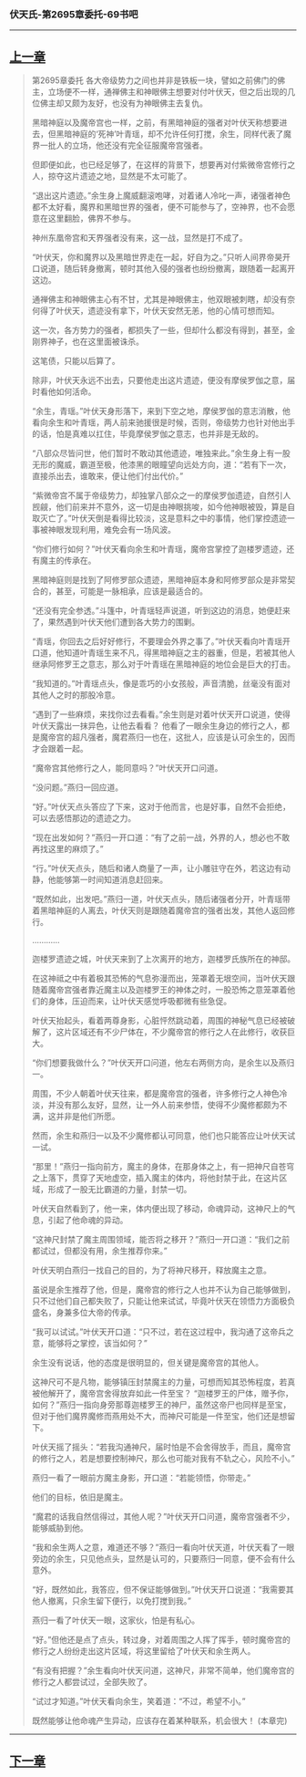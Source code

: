### 伏天氏-第2695章委托-69书吧

--------
[上一章](./0c508d86e8443ecdf9a408b2010551dd.md)
--------


>
>
>
>第2695章委托
>各大帝级势力之间也并非是铁板一块，譬如之前佛门的佛主，立场便不一样，通禅佛主和神眼佛主想要对付叶伏天，但之后出现的几位佛主却又颇为友好，也没有为神眼佛主去复仇。
>
>黑暗神庭以及魔帝宫也一样，之前，有黑暗神庭的强者对叶伏天称想要进去，但黑暗神庭的‘死神’叶青瑶，却不允许任何打搅，余生，同样代表了魔界一批人的立场，他还没有完全征服魔帝宫强者。
>
>但即便如此，也已经足够了，在这样的背景下，想要再对付紫微帝宫修行之人，掠夺这片遗迹之地，显然是不太可能了。
>
>“退出这片遗迹。”余生身上魔威翻滚咆哮，对着诸人冷叱一声，诸强者神色都不太好看，魔界和黑暗世界的强者，便不可能参与了，空神界，也不会愿意在这里翻脸，佛界不参与。
>
>神州东凰帝宫和天界强者没有来，这一战，显然是打不成了。
>
>“叶伏天，你和魔界以及黑暗世界走在一起，好自为之。”只听人间界帝昊开口说道，随后转身撤离，顿时其他入侵的强者也纷纷撤离，跟随着一起离开这边。
>
>通禅佛主和神眼佛主心有不甘，尤其是神眼佛主，他双眼被刺瞎，却没有奈何得了叶伏天，遗迹没有拿下，叶伏天安然无恙，他的心情可想而知。
>
>这一次，各方势力的强者，都损失了一些，但却什么都没有得到，甚至，金刚界神子，也在这里面被诛杀。
>
>这笔债，只能以后算了。
>
>除非，叶伏天永远不出去，只要他走出这片遗迹，便没有摩侯罗伽之意，届时看他如何活命。
>
>“余生，青瑶。”叶伏天身形落下，来到下空之地，摩侯罗伽的意志消散，他看向余生和叶青瑶，两人前来驰援很是时候，否则，帝级势力也针对他出手的话，怕是真难以扛住，毕竟摩侯罗伽之意志，也并非是无敌的。
>
>“八部众尽皆问世，他们暂时不敢动其他遗迹，唯独来此。”余生身上有一股无形的魔威，霸道至极，他漆黑的眼瞳望向远处方向，道：“若有下一次，直接杀出去，谁敢来，便让他们付出代价。”
>
>“紫微帝宫不属于帝级势力，却独掌八部众之一的摩侯罗伽遗迹，自然引人觊觎，他们前来并不意外，这一切是由神眼挑唆，如今他神眼被毁，算是自取灭亡了。”叶伏天倒是看得比较淡，这是意料之中的事情，他们掌控遗迹一事被神眼发现利用，难免会有一场风波。
>
>“你们修行如何？”叶伏天看向余生和叶青瑶，魔帝宫掌控了迦楼罗遗迹，还有魔主的传承在。
>
>黑暗神庭则是找到了阿修罗部众遗迹，黑暗神庭本身和阿修罗部众是非常契合的，甚至，可能是一脉相承，应该是最适合的。
>
>“还没有完全参透。”斗篷中，叶青瑶轻声说道，听到这边的消息，她便赶来了，果然遇到叶伏天他们遭到各大势力的围剿。
>
>“青瑶，你回去之后好好修行，不要理会外界之事了。”叶伏天看向叶青瑶开口道，他知道叶青瑶生来不凡，得黑暗神庭之主的器重，但是，若被其他人继承阿修罗王之意志，那么对于叶青瑶在黑暗神庭的地位会是巨大的打击。
>
>“我知道的。”叶青瑶点头，像是乖巧的小女孩般，声音清脆，丝毫没有面对其他人之时的那股冷意。
>
>“遇到了一些麻烦，来找你过去看看。”余生则是对着叶伏天开口说道，使得叶伏天露出一抹异色，让他去看看？
>他看了一眼余生身边的修行之人，都是魔帝宫的超凡强者，魔君燕归一也在，这批人，应该是认可余生的，因而才会跟着一起。
>
>“魔帝宫其他修行之人，能同意吗？”叶伏天开口问道。
>
>“没问题。”燕归一回应道。
>
>“好。”叶伏天点头答应了下来，这对于他而言，也是好事，自然不会拒绝，可以去感悟那边的遗迹之力。
>
>“现在出发如何？”燕归一开口道：“有了之前一战，外界的人，想必也不敢再找这里的麻烦了。”
>
>“行。”叶伏天点头，随后和诸人商量了一声，让小雕驻守在外，若这边有动静，他能够第一时间知道消息赶回来。
>
>“既然如此，出发吧。”燕归一道，叶伏天点头，随后诸强者分开，叶青瑶带着黑暗神庭的人离去，叶伏天则是跟随着魔帝宫的强者出发，其他人返回修行。
>
>…………
>
>迦楼罗遗迹之城，叶伏天来到了上次离开的地方，迦楼罗氏族所在的神邸。
>
>在这神祗之中有着极其恐怖的气息弥漫而出，笼罩着无垠空间，当叶伏天跟随着魔帝宫强者靠近魔主以及迦楼罗王的神体之时，一股恐怖之意笼罩着他们的身体，压迫而来，让叶伏天感觉呼吸都微有些急促。
>
>叶伏天抬起头，看着两尊身影，心脏怦然跳动着，周围的神秘气息已经被破解了，这片区域还有不少尸体在，不少魔帝宫的修行之人在此修行，收获巨大。
>
>“你们想要我做什么？”叶伏天开口问道，他左右两侧方向，是余生以及燕归一。
>
>周围，不少人朝着叶伏天往来，都是魔帝宫的强者，许多修行之人神色冷淡，并没有那么友好，显然，让一外人前来参悟，使得不少魔修都颇为不满，这并非是他们所愿。
>
>然而，余生和燕归一以及不少魔修都认可同意，他们也只能答应让叶伏天试一试。
>
>“那里！”燕归一指向前方，魔主的身体，在那身体之上，有一把神尺自苍穹之上落下，贯穿了天地虚空，插入魔主的体内，将他封禁于此，在这片区域，形成了一股无比霸道的力量，封禁一切。
>
>叶伏天自然看到了，他一来，体内便出现了移动，命魂异动，这神尺上的气息，引起了他命魂的异动。
>
>“这神尺封禁了魔主周围领域，能否将之移开？”燕归一开口道：“我们之前都试过，但都没有用，余生推荐你来。”
>
>叶伏天明白燕归一找自己的目的，为了将神尺移开，释放魔主之意。
>
>虽说是余生推荐了他，但是，魔帝宫的修行之人也并不认为自己能够做到，只不过他们自己都失败了，只能让他来试试，毕竟叶伏天在领悟力方面极负盛名，身兼多位大帝的传承。
>
>“我可以试试。”叶伏天开口道：“只不过，若在这过程中，我沟通了这帝兵之意，能够将之掌控，该当如何？”
>
>余生没有说话，他的态度是很明显的，但关键是魔帝宫的其他人。
>
>这神尺可不是凡物，能够镇压封禁魔主的力量，可想而知其恐怖程度，若真被他解开了，魔帝宫舍得放弃如此一件至宝？
>“迦楼罗王的尸体，赠予你，如何？”燕归一指向身旁那尊迦楼罗王的神尸，虽然这帝尸也同样是至宝，但对于他们魔界魔修而燕用处不大，而神尺可能是一件至宝，他们还是想留下。
>
>叶伏天摇了摇头：“若我沟通神尺，届时怕是不会舍得放手，而且，魔帝宫的修行之人，若是想要控制神尺，那么也可能对我有不轨之心，风险不小。”
>
>燕归一看了一眼前方魔主身影，开口道：“若能领悟，你带走。”
>
>他们的目标，依旧是魔主。
>
>“魔君的话我自然信得过，其他人呢？”叶伏天开口问道，魔帝宫强者不少，能够威胁到他。
>
>“我和余生两人之意，难道还不够？”燕归一看向叶伏天道，叶伏天看了一眼旁边的余生，只见他点头，显然是认可的，只要燕归一同意，便不会有什么意外。
>
>“好，既然如此，我答应，但不保证能够做到。”叶伏天开口说道：“我需要其他人撤离，只余生留下便行，以免打搅到我。”
>
>燕归一看了叶伏天一眼，这家伙，怕是有私心。
>
>“好。”但他还是点了点头，转过身，对着周围之人挥了挥手，顿时魔帝宫的修行之人纷纷走出这片区域，将这里留给了叶伏天和余生两人。
>
>“有没有把握？”余生看向叶伏天问道，这神尺，非常不简单，他们魔帝宫的修行之人都尝试过，全部失败了。
>
>“试过才知道。”叶伏天看向余生，笑着道：“不过，希望不小。”
>
>既然能够让他命魂产生异动，应该存在着某种联系，机会很大！
>(本章完)
>
>

--------
[下一章](./83c39f2bd10582681f15a189ecc0e978.md)
--------

